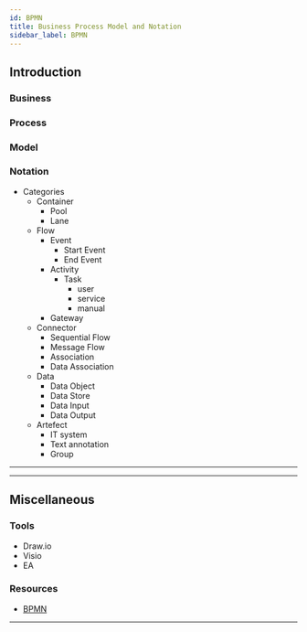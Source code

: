 ```yaml
---
id: BPMN
title: Business Process Model and Notation
sidebar_label: BPMN
---
```


## Introduction

### Business

### Process

### Model

### Notation

- Categories
  - Container
    - Pool
    - Lane
  - Flow
    - Event
      - Start Event
      - End Event
    - Activity
      - Task
        - user
        - service
        - manual
    - Gateway
  - Connector
    - Sequential Flow
    - Message Flow
    - Association
    - Data Association
  - Data
    - Data Object
    - Data Store
    - Data Input
    - Data Output
  - Artefect
    - IT system
    - Text annotation
    - Group

---

---

## Miscellaneous

### Tools

- Draw.io
- Visio
- EA

### Resources

- [BPMN](https://www.omg.org/spec/BPMN/2.0/)

---
